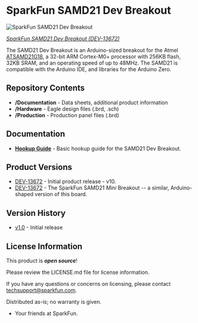 SparkFun SAMD21 Dev Breakout
========================================

![SparkFun SAMD21 Dev Breakout](https://cdn.sparkfun.com//assets/parts/1/1/1/1/5/13672-01.jpg)

[*SparkFun SAMD21 Dev Breakout (DEV-13672)*](https://www.sparkfun.com/products/13672)

The SAMD21 Dev Breakout is an Arduino-sized breakout for the Atmel [ATSAMD21G18](http://www.atmel.com/devices/ATSAMD21G18A.aspx), a 32-bit ARM Cortex-M0+ processor with 256KB flash, 32KB SRAM, and an operating speed of up to 48MHz. The SAMD21 is compatible with the Arduino IDE, and libraries for the Arduino Zero.

Repository Contents
-------------------

* **/Documentation** - Data sheets, additional product information
* **/Hardware** - Eagle design files (.brd, .sch)
* **/Production** - Production panel files (.brd)

Documentation
--------------
* **[Hookup Guide](https://learn.sparkfun.com/tutorials/samd21-Devdev-breakout-hookup-guide/resources--going-further)** - Basic hookup guide for the SAMD21 Dev Breakout.

Product Versions
----------------
* [DEV-13672](https://www.sparkfun.com/products/13672) - Initial product release - v10.
* [DEV-13672](https://www.sparkfun.com/products/13664) - The SparkFun SAMD21 _Mini_ Breakout -- a similar, Arduino-shaped version of this board.

Version History
---------------
* [v1.0](https://github.com/sparkfun/SAMD21G_Dev_Breakout/tree/v10) - Initial release 

License Information
-------------------

This product is _**open source**_! 

Please review the LICENSE.md file for license information. 

If you have any questions or concerns on licensing, please contact techsupport@sparkfun.com.

Distributed as-is; no warranty is given.

- Your friends at SparkFun.
